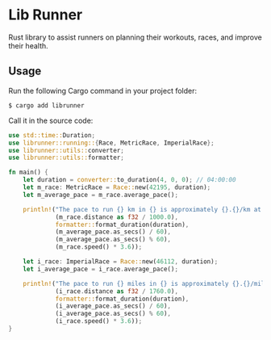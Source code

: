# Lib Runner

Rust library to assist runners on planning their workouts, races, and improve their health.

## Usage

Run the following Cargo command in your project folder:

    $ cargo add librunner

Call it in the source code:

```rust
use std::time::Duration;
use librunner::running::{Race, MetricRace, ImperialRace};
use librunner::utils::converter;
use librunner::utils::formatter;

fn main() {
    let duration = converter::to_duration(4, 0, 0); // 04:00:00
    let m_race: MetricRace = Race::new(42195, duration);
    let m_average_pace = m_race.average_pace();

    println!("The pace to run {} km in {} is approximately {}.{}/km at {:.2}km/h", 
             (m_race.distance as f32 / 1000.0), 
             formatter::format_duration(duration), 
             (m_average_pace.as_secs() / 60),
             (m_average_pace.as_secs() % 60),
             (m_race.speed() * 3.6));

    let i_race: ImperialRace = Race::new(46112, duration);
    let i_average_pace = i_race.average_pace();

    println!("The pace to run {} miles in {} is approximately {}.{}/mile at {:.2}mph", 
             (i_race.distance as f32 / 1760.0), 
             formatter::format_duration(duration),
             (i_average_pace.as_secs() / 60),
             (i_average_pace.as_secs() % 60),
             (i_race.speed() * 3.6));
}
```
